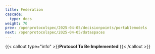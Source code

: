 ```yaml
---
title: Federation
cascade:
  type: docs
weight: 70
prev: /openprotocolspec/2025-04-05/decisionpoints/portablemodels
next: /openprotocolspec/2025-04-05/dataspaces
---
```


{{< callout type="info" >}}**Protocol To Be Implemented** {{< /callout >}}
